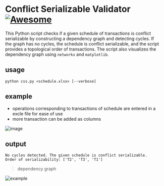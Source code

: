 # Conflict Serializable Validator [![Awesome](https://awesome.re/badge.svg)](https://github.com/sindresorhus/awesome)

This Python script checks if a given schedule of transactions is conflict serializable by constructing a dependency graph and detecting cycles. If the graph has no cycles, the schedule is conflict serializable, and the script provides a topological order of transactions. The script also visualizes the dependency graph using `networkx` and `matplotlib`.

## usage
```
python css.py <schedule.xlsx> [--verbose]
```

## example
- operations corresponding to transactions of schedule are entered in a excle file for ease of use 
- more transaction can be added as columns

![image](https://github.com/user-attachments/assets/a56f6223-1667-47fb-a6b0-d69d63be46f6)

## output
```
No cycles detected. The given schedule is conflict serializable.
Order of serializability: ['T2', 'T3', 'T1']
```
> dependency graph

![example](https://github.com/user-attachments/assets/0a3cc712-2741-45b7-91c8-02aa7b2d8b65)




